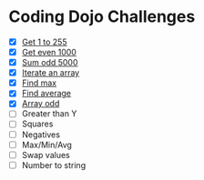 # Coding Dojo Challenges

- [x] [Get 1 to 255](get-1-to-255.js)
- [x] [Get even 1000](get-even-1000.js)
- [x] [Sum odd 5000](sum-odd-5000.js)
- [x] [Iterate an array](iterate-an-array.js)
- [x] [Find max](find-max.js)
- [x] [Find average](find-average.js)
- [x] [Array odd](array-odd.js)
- [ ] Greater than Y
- [ ] Squares
- [ ] Negatives
- [ ] Max/Min/Avg
- [ ] Swap values
- [ ] Number to string
